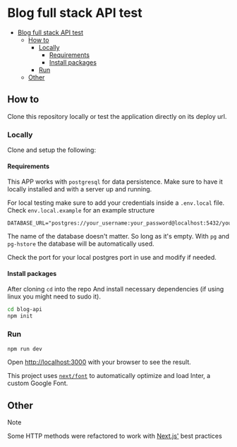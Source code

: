 # Blog full stack API test

<!--toc:start-->

- [Blog full stack API test](#blog-full-stack-api-test)
  - [How to](#how-to)
    - [Locally](#locally)
      - [Requirements](#requirements)
      - [Install packages](#install-packages)
    - [Run](#run)
  - [Other](#other)

<!--toc:end-->

## How to

Clone this repository locally or test the application directly on its deploy url.

### Locally

Clone and setup the following:

#### Requirements

This APP works with `postgresql` for data persistence.
Make sure to have it locally installed and with a server up and running.

For local testing make sure to add your credentials inside a `.env.local` file.
Check `env.local.example` for an example structure

```env
DATABASE_URL="postgres://your_username:your_password@localhost:5432/your_database_name"
```

The name of the database doesn't matter. So long as it's empty.
With `pg` and `pg-hstore` the database will be automatically used.

Check the port for your local postgres port in use and modify if needed.

#### Install packages

After cloning `cd` into the repo
And install necessary dependencies (if using linux you might need to sudo it).

```sh
cd blog-api
npm init
```

### Run

```bash
npm run dev
```

Open [http://localhost:3000](http://localhost:3000) with your browser to see the result.

This project uses [`next/font`](https://nextjs.org/docs/basic-features/font-optimization) to automatically optimize and load Inter, a custom Google Font.

## Other

> [!NOTE]
> Some HTTP methods were refactored to work with [Next.js'](https://nextjs.org/docs/pages/building-your-application/routing/api-routes) best practices
